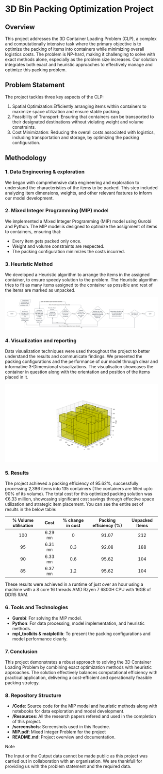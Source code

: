 # 3D Bin Packing Optimization Project
## Overview
This project addresses the 3D Container Loading Problem (CLP), a complex and computationally intensive task where the primary
objective is to optimize the packing of items into containers while minimizing overall logistics costs. The problem is NP-hard,
making it challenging to solve with exact methods alone, especially as the problem size increases. Our solution integrates both
exact and heuristic approaches to effectively manage and optimize this packing problem.

## Problem Statement

The project tackles three key aspects of the CLP:
1. Spatial Optimization:Efficiently arranging items within containers to maximize space utilization and ensure stable packing.
2. Feasibility of Transport: Ensuring that containers can be transported to their designated destinations without violating weight and volume constraints.
3. Cost Minimization: Reducing the overall costs associated with logistics, including transportation and storage, by optimizing the packing configuration.

## Methodology

### 1. Data Engineering & exploration
We began with comprehensive data engineering and exploration to understand the characteristics of the items to be packed. This step included analyzing item dimensions, weights, and other relevant features to inform our model development.

### 2. Mixed Integer Programming (MIP) model
We implemented a Mixed Integer Programming (MIP) model using Gurobi and Python. The MIP model is designed to optimize the assignment of items to containers, ensuring that:
- Every item gets packed only once.
- Weight and volume constraints are respected.
- The packing configuration minimizes the costs incurred.

### 3. Heuristic Method
We developed a Heuristic algorithm to arrange the items in the assigned container, to ensure speedy solution to the problem. The Heuristic algorithm tries to fit as many items assigned to the container as possible and rest of the items are marked as unpacked. 

![](https://github.com/Satpute-Aniket/3DPacking/blob/main/screenshots/Screenshot%202024-08-23%20235254.png)

### 4. Visualization and reporting
Data visualization techniques were used throughout the project to better understand the results and communicate findings. We presented the packing configurations and the performance of our model through clear and informative 3-Dimensional visualizations.
The visualisation showcases the container in question along with the orientation and position of the items placed in it.

![](https://github.com/Satpute-Aniket/3DPacking/blob/main/screenshots/Figure_1.png)

### 5. Results
The project achieved a packing efficiency of 95.62%, successfully processing 2,386 items into 135 containers (The containers are filled upto 90% of its volume). The total cost for this optimized packing solution was €6.33 million, showcasing significant cost savings through effective space utilization and strategic item placement. You can see the entire set of results in the below table:

| % Volume utilisation | Cost         | % change in cost | Packing efficiency (%) | Unpacked Items |
|:--------------------:|:------------:|:----------------:|:----------------------:|:--------------:|
| 100                  | 6.29 mn      | 0                | 91.07                  | 212            |
| 95                   | 6.31 mn      | 0.3              | 92.08                  | 188            |
| 90                   | 6.33 mn      | 0.6              | 95.62                  | 104            |
| 85                   | 6.37 mn      | 1.2              | 95.62                  | 104            |

These results were achieved in a runtime of just over an hour using a machine with a 8 core 16 threads AMD Rzyen 7 6800H CPU with 16GB of DDR5 RAM.

### 6. Tools and Technologies
- **Gurobi**: For solving the MIP model.
- **Python**: For data processing, model implementation, and heuristic methods.
- **mpl_toolkits & matplotlib**: To present the packing configurations and model performance clearly.

### 7. Conclusion
This project demonstrates a robust approach to solving the 3D Container Loading Problem by combining exact optimization methods with heuristic approaches. The solution effectively balances computational efficiency with practical application, delivering a cost-efficient and operationally feasible packing strategy.

### 8. Repository Structure
- **/Code**: Source code for the MIP model and heuristic methods along with notebooks for data exploration and model development.
- **/Resources**: All the research papers refered and used in the completion of this project.
- **/screenshots**: Screenshots used in this Readme.
- **MIP.pdf**: Mixed Integer Problem for the project
- **README.md**: Project overview and documentation.

> [!Note]
> The Input or the Output data cannot be made public as this project was carried out in collaboration with an organisation. We are thankfull for providing us with the problem statement and the required data.
